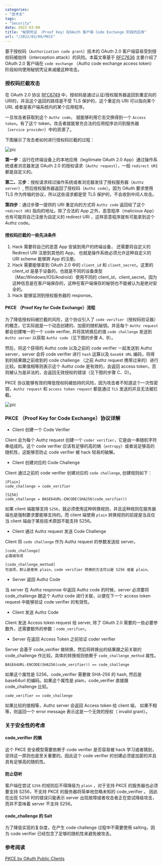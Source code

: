 ```yaml
---
categories:
- "技术志"
tags:
- "Security"
date: 2022-03-09
title: "秘钥凭证 （Proof Key）在OAuth 客户端 Code Exchange 阶段的应用"
url: "/2022/03/09/PKCE"
---
```


基于授权码（`Authorization code grant`）技术的 OAuth 2.0 客户端容易受到授权码被劫持（interception attack）的风险。本篇文章基于 [RFC7636](https://datatracker.ietf.org/doc/html/rfc7636) 主要介绍了OAuth 2.0 客户端在 `code exchange` （Authz code exchange access token）阶段如何使用秘钥凭证来减缓这种攻击。

<!--more-->

### 授权码拦截攻击

在 OAuth 2.0 协议 [RFC6749](https://datatracker.ietf.org/doc/html/rfc6749) 中，授权码是通过认证/授权服务器返回到重定向的 URI的，并且这个返回的路径是不受 TLS 保护的，这个重定向 URI 可以指向某个 URL 或者是客户端系统内的某个应用程序。

一旦攻击者获取到这个 `Authz code`， 就能够利用它去交换得到一个 `Access token`。有了这个 token，攻击者就能冒充合法的应用程序访问到服务器（`service provider`）中的资源了。

下图展示了攻击者如何进行授权码拦截的过程：

![pic](/pic/2022/2022-03-09-PKCE-1.png)

**第一步**：运行在终端设备上的本地应用（legitimate OAuth 2.0 App）通过操作系统或者浏览器发送 OAuth 2.0 的授权请求（`Authz request`），一般 `redirect URI` 都是自定义的。

**第二、三步**：授权请求经过操作系统或者浏览器发往了授权服务器（`Authz server`）, 然后授权服务器返回了授权码（`Authz code`）。因为 OAuth 要求使用 TLS 作为传输的协议，所以这些请求都是受 TLS 保护的，不会收到中间人攻击。

**第四步**：通过步骤一提供的 URI 重定向的方式将 `Authz code` 返回给了这个 `redirect URI` 指向的地址。除了合法的 App 之外，恶意程序（malicious App）也有可能将自己注册为自定义的 redirect URI ，这样恶意程序就有可能拿到这个 Authz code。

#### 授权码拦截的一些先决条件

1. Hack 需要将自己的恶意 App  安装到用户的终端设备， 还需要将自定义的 Redirect URI 注册到其他的 App， 也就是操作系统必须允许这种自定义的 URI scheme 能够跨 App 的注册。
2. Hack 需要能够拿到 OAuth 2.0 中的 `client_id` 和 `client_secret`。这里的 client_id 是基于设备的，也就是不同的设备类型（Mac/Windows/IOS/Android）使用不同的 client_id，client_secret。因为这种信息是在客户端保存的，这种在客户端保存的秘钥也不能被认为是绝对安全的。
3. Hack 能够监测到授权服务器的 response。

#### PKCE  （Proof Key for Code Exchange）流程

为了降低授权码被拦截的风险，这个协议引入了 `code verifier`（授权码验证器）的概念，它实际就是一个动态创建的、加密的随机秘钥。并且每个 `Authz request` 都会创建唯一的一个 code verifier, 并将其转换后的值 `code challenge` 发送到 `Authz server` 以获取 `Authz code`（见下图的步骤 A、B）。

然后，将这个获得的 Authz code 以及之前的 code verifier 一起发送到 Authz server，server 会将 code verifier 进行 `hash` 运算以及 `base64 URL` 编码，将得到的结果跟之前收到的 code challenge （之前 Authz request 携带过来的）进行比较。如果值相等则表示这个 Authz code 是有效的，会返回 access token，否则被认为是非法的，会返回无效授权的错误（见下图的步骤 C、D）。

PKCE 协议能够有效的降低授权码被劫持的风险，因为攻击者不知道这个一次性密钥，`Authz request` 和 `access token request` 都是通过 `TLS` 发送的并且无法被拦截。

![pic](/pic/2022/2022-03-09-PKCE-2.png)

### PKCE （Proof Key for Code Exchange）协议详解

* Client 创建一个 Code Verifier

Client 会为每个 Authz request 创建一个 `coder verifier`，它是由一串随机字符串组成的。这个 code verifier 应该有足够的高的熵（`entropy`）或者说足够高的随机性，这能够否防止 code verifier 被 hack 轻易的破解。

* Client 创建对应的 Code Challenge

Client 通过之前的 code verifier 创建对应的 `code challenge`, 创建规则如下：
~~~
[Plain]
code_challenge = code_verifier

[S256]
code_challenge = BASE64URL-ENCODE(SHA256(code_verifier))
~~~

如果 client 端能够支持 `S256`，就必须使用这种转换规则，并且这种规则在服务器端也是强制要求要能够支持的。而 client 端使用 `plain` 转换规则的前提是当且仅当 client 端由于某些技术原因不能支持 S256。

* Client 通过 Authz request 发送 Code Challenge 

Client 将 `code challenge` 作为 Authz request 的参数发送给 server。
~~~
[code_challenge]
必需填写项

[code_challenge_method]
可选项，默认是使用 plain，code verifier 转换的方法可以是 S256 或者 plain。
~~~
* Server 返回 Authz Code

当 server 在 Authz response 中返回 Authz code 的时候，server 必须要将 code_challenge 跟这个 Authz code 进行关联，以便在下一个 access token request 中能够验证 code verifier 的有效性。

* Client 发送 Authz Code 

Client 发送 Access token request 给 server,  除了 OAuth 2.0 需要的一些必要参数外，还需要额外的参数：`code_verifier`。

* Server 在返回 Access Token 之前验证 coder verifier

Server 会基于 code_verifier 做转换，然后将转换出的结果跟之前关联的 code_challenge 作比较。具体的转换规则依赖于 `code_challenge_method` 属性。
~~~
BASE64URL-ENCODE(SHA256(code_verifier)) == code_challenge
~~~
如果这个属性是 S256，code_verifier 需要做 SHA-256 的 hash, 然后是 base64url 的编码。如果这个属性是 plain，code_verifier 直接跟 code_challenge 比较。
~~~
code_verifier == code_challenge
~~~
如果比较的值相等，Authz server 会返回 Access token 给 client 端， 如果不相等，则返回一个 error message 表示这是一个无效的授权（ invalid grant）。

### 关于安全性的考虑

#### code_verifier 的熵

这个 PKCE 安全模型需要依赖于 code verifier 是否容易被 hack 学习或者猜到，坚持这一原则也是至关重要的。因此这个 code verifier 的创建必须是加密的并且具有足够高的随机性。

#### 防止窃听

客户端在尝试 `S256` 的规则后不得降级为 `plain` ，对于支持 PKCE 的服务器也必须要支持 S256，不支持 PKCE 的服务器将简单地忽略未知的 code_verifier 。 因此在出现 S256 时的错误只能表示 server 出现故障或者攻击者正在尝试降级攻击，而并不意味着 server 不支持 S256。

#### code_challenge 的 Salt

为了降低实现的复杂度，在产生 code challenge 过程中不需要使用 salting，因为 code verifier 已经包含了足够的随机性来避免被攻击。

### 参考阅读

[PKCE by OAuth Public Clients](https://datatracker.ietf.org/doc/html/rfc7636.html)
